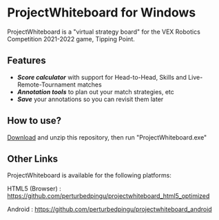 # ProjectWhiteboard for Windows

ProjectWhiteboard is a "virtual strategy board" for the VEX Robotics Competition 2021-2022 game, Tipping Point.

## Features

- _**Score calculator**_ with support for Head-to-Head, Skills and Live-Remote-Tournament matches
- _**Annotation tools**_ to plan out your match strategies, etc
- _**Save**_ your annotations so you can revisit them later

## How to use?

[Download](https://github.com/perturbedpingu/projectwhiteboard_windows/archive/refs/heads/main.zip) and unzip this repository, then run "ProjectWhiteboard.exe"

## Other Links
ProjectWhiteboard is available for the following platforms:

HTML5 (Browser) : https://github.com/perturbedpingu/projectwhiteboard_html5_optimized

Android : https://github.com/perturbedpingu/projectwhiteboard_android
